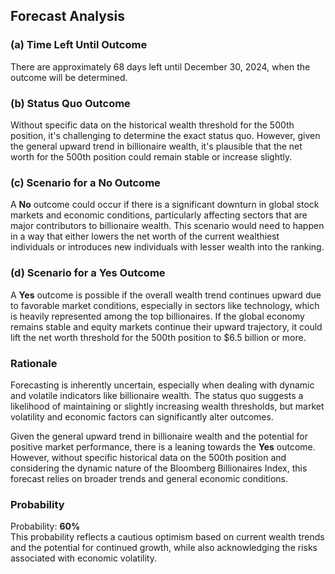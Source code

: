 ## Forecast Analysis

### (a) Time Left Until Outcome

There are approximately 68 days left until December 30, 2024, when the outcome will be determined.

### (b) Status Quo Outcome

Without specific data on the historical wealth threshold for the 500th position, it's challenging to determine the exact status quo. However, given the general upward trend in billionaire wealth, it's plausible that the net worth for the 500th position could remain stable or increase slightly.

### (c) Scenario for a No Outcome

A **No** outcome could occur if there is a significant downturn in global stock markets and economic conditions, particularly affecting sectors that are major contributors to billionaire wealth. This scenario would need to happen in a way that either lowers the net worth of the current wealthiest individuals or introduces new individuals with lesser wealth into the ranking.

### (d) Scenario for a Yes Outcome

A **Yes** outcome is possible if the overall wealth trend continues upward due to favorable market conditions, especially in sectors like technology, which is heavily represented among the top billionaires. If the global economy remains stable and equity markets continue their upward trajectory, it could lift the net worth threshold for the 500th position to $6.5 billion or more.

### Rationale

Forecasting is inherently uncertain, especially when dealing with dynamic and volatile indicators like billionaire wealth. The status quo suggests a likelihood of maintaining or slightly increasing wealth thresholds, but market volatility and economic factors can significantly alter outcomes.

Given the general upward trend in billionaire wealth and the potential for positive market performance, there is a leaning towards the **Yes** outcome. However, without specific historical data on the 500th position and considering the dynamic nature of the Bloomberg Billionaires Index, this forecast relies on broader trends and general economic conditions.

### Probability

Probability: **60%**  
This probability reflects a cautious optimism based on current wealth trends and the potential for continued growth, while also acknowledging the risks associated with economic volatility.